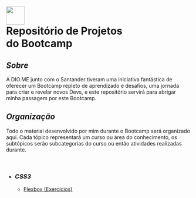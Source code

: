 <h1>
<img src="https://uxwing.com/wp-content/themes/uxwing/download/07-web-app-development/data-mart.png" style="width:50px; height:50px"/>
    <br/>
    Repositório de Projetos<br/>
    do Bootcamp</h1>
 <h2><i>Sobre</i></h2>
<p>
      A DIO.ME junto com o Santander tiveram uma iniciativa fantástica de oferecer um Bootcamp repleto de aprendizado e desafios,
uma jornada para criar e revelar novos Devs, e este repositório servirá para abrigar minha passagem por este Bootcamp.
  </p>
   <h2><i>Organização</i></h2>
<p>
  Todo o material desenvolvido por mim durante o Bootcamp será organizado aqui. Cada tópico representará um curso ou área do conhecimento,
  os subtópicos serão subcategorias do curso ou então atividades realizadas durante.
  </p>
<br/>
<ul>
  <li>
      <h3><i>CSS3</i></h3>
    <ul>
      <li>
         <a href="./Flexbox">Flexbox (Exercícios)</a>
      </li>
    </ul>
  </li>
  </ul>

